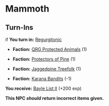 # Mammoth
## Turn-Ins




if **You turn in:** [Regurgitonic](/item/12139)


* __Faction:__ [QRG Protected Animals](/faction/343) (1)


* __Faction:__ [Protectors of Pine](/faction/302) (1)


* __Faction:__ [Jaggedpine Treefolk](/faction/272) (1)


* __Faction:__ [Karana Bandits](/faction/366) (-1)


 **You receive:**  [Bayle List II](/item/18809) (+200 exp)

**This NPC *should* return incorrect items given.**
